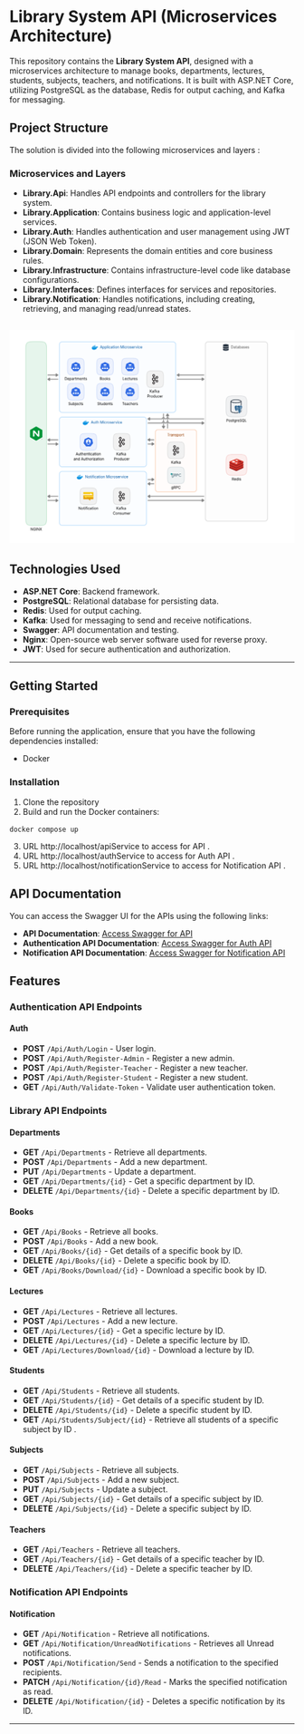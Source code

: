 # Library System API (Microservices Architecture)

This repository contains the **Library System API**, designed with a microservices architecture to manage books, departments, lectures, students, subjects, teachers, and notifications. It is built with ASP.NET Core, utilizing PostgreSQL as the database, Redis for output caching, and Kafka for messaging.


## Project Structure

The solution is divided into the following microservices and layers : 

### Microservices and Layers

- **Library.Api**: Handles API endpoints and controllers for the library system.
- **Library.Application**: Contains business logic and application-level services.
- **Library.Auth**: Handles authentication and user management using JWT (JSON Web Token).
- **Library.Domain**: Represents the domain entities and core business rules.
- **Library.Infrastructure**: Contains infrastructure-level code like database configurations.
- **Library.Interfaces**: Defines interfaces for services and repositories.
- **Library.Notification**: Handles notifications, including creating, retrieving, and managing read/unread states.

![library_system_architecture](Library.Diagrams/system_architecture.png)
---


## Technologies Used

- **ASP.NET Core**: Backend framework.
- **PostgreSQL**: Relational database for persisting data.
- **Redis**: Used for output caching.
- **Kafka**: Used for messaging to send and receive notifications.
- **Swagger**: API documentation and testing.
- **Nginx**: Open-source web server software used for reverse proxy.
- **JWT**: Used for secure authentication and authorization.

---

## Getting Started

### Prerequisites

Before running the application, ensure that you have the following dependencies installed:

- Docker 

### Installation

1. Clone the repository
2. Build and run the Docker containers:
```docker
docker compose up
```
3. URL http://localhost/apiService to access for API .
5. URL http://localhost/authService to access for Auth API .
6. URL http://localhost/notificationService to access for Notification API .

## API Documentation

You can access the Swagger UI for the APIs using the following links:

- **API Documentation**: [Access Swagger for API](http://localhost:5253/swagger/index.html)
- **Authentication API Documentation**: [Access Swagger for Auth API](http://localhost:5202/swagger/index.html)
- **Notification API Documentation**: [Access Swagger for Notification API](http://localhost:5124/swagger/index.html)


## Features

### Authentication API Endpoints

#### Auth
- **POST** `/Api/Auth/Login` - User login.  
- **POST** `/Api/Auth/Register-Admin` - Register a new admin.  
- **POST** `/Api/Auth/Register-Teacher` - Register a new teacher.  
- **POST** `/Api/Auth/Register-Student` - Register a new student.  
- **GET** `/Api/Auth/Validate-Token` - Validate user authentication token.

### Library API Endpoints

#### Departments
- **GET** `/Api/Departments` - Retrieve all departments.  
- **POST** `/Api/Departments` - Add a new department.  
- **PUT** `/Api/Departments` - Update a department.  
- **GET** `/Api/Departments/{id}` - Get a specific department by ID.  
- **DELETE** `/Api/Departments/{id}` - Delete a specific department by ID.  

#### Books
- **GET** `/Api/Books` - Retrieve all books.  
- **POST** `/Api/Books` - Add a new book.  
- **GET** `/Api/Books/{id}` - Get details of a specific book by ID.  
- **DELETE** `/Api/Books/{id}` - Delete a specific book by ID.  
- **GET** `/Api/Books/Download/{id}` - Download a specific book by ID.  

#### Lectures
- **GET** `/Api/Lectures` - Retrieve all lectures.  
- **POST** `/Api/Lectures` - Add a new lecture.  
- **GET** `/Api/Lectures/{id}` - Get a specific lecture by ID.  
- **DELETE** `/Api/Lectures/{id}` - Delete a specific lecture by ID.  
- **GET** `/Api/Lectures/Download/{id}` - Download a lecture by ID.  

#### Students
- **GET** `/Api/Students` - Retrieve all students.  
- **GET** `/Api/Students/{id}` - Get details of a specific student by ID.  
- **DELETE** `/Api/Students/{id}` - Delete a specific student by ID.
- **GET** `/Api/Students/Subject/{id}` - Retrieve all students of a specific subject by ID .  

#### Subjects
- **GET** `/Api/Subjects` - Retrieve all subjects.  
- **POST** `/Api/Subjects` - Add a new subject.  
- **PUT** `/Api/Subjects` - Update a subject.  
- **GET** `/Api/Subjects/{id}` - Get details of a specific subject by ID.  
- **DELETE** `/Api/Subjects/{id}` - Delete a specific subject by ID.

#### Teachers
- **GET** `/Api/Teachers` - Retrieve all teachers.  
- **GET** `/Api/Teachers/{id}` - Get details of a specific teacher by ID.  
- **DELETE** `/Api/Teachers/{id}` - Delete a specific teacher by ID.

### Notification API Endpoints

#### Notification
- **GET** `/Api/Notification` - Retrieve all notifications.
- **GET** `/Api/Notification/UnreadNotifications` - Retrieves all Unread notifications.
- **POST** `/Api/Notification/Send` - Sends a notification to the specified recipients.
- **PATCH** `/Api/Notification/{id}/Read` - Marks the specified notification as read.
- **DELETE** `/Api/Notification/{id}` - Deletes a specific notification by its ID.


---

